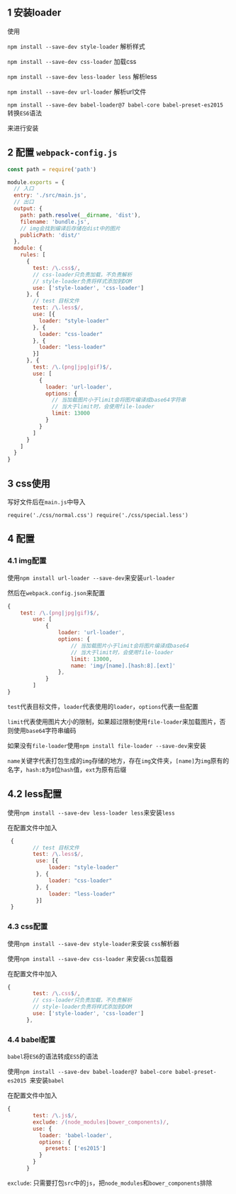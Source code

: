 ## 1 安装loader

使用

`npm install --save-dev style-loader` 解析样式

`npm install --save-dev css-loader` 加载css

`npm install --save-dev less-loader less` 解析less

`npm install --save-dev url-loader` 解析url文件

`npm install --save-dev babel-loader@7 babel-core babel-preset-es2015` 转换`ES6`语法

来进行安装

## 2 配置 `webpack-config.js`

```js
const path = require('path')

module.exports = {
  // 入口
  entry: './src/main.js',
  // 出口
  output: {
    path: path.resolve(__dirname, 'dist'),
    filename: 'bundle.js',
    // img会找到编译后存储在dist中的图片
    publicPath: 'dist/'
  },
  module: {
    rules: [
      {
        test: /\.css$/,
        // css-loader只负责加载，不负责解析
        // style-loader负责将样式添加到DOM
        use: ['style-loader', 'css-loader']
      }, {
        // test 目标文件
        test: /\.less$/,
        use: [{
          loader: "style-loader"
        }, {
          loader: "css-loader"
        }, {
          loader: "less-loader"
        }]
      }, {
        test: /\.(png|jpg|gif)$/,
        use: [
          {
            loader: 'url-loader',
            options: {
              // 当加载图片小于limit会将图片编译成base64字符串
              // 当大于limit时，会使用file-loader
              limit: 13000
            }
          }
        ]
      }
    ]
  }
}

```

## 3 css使用

写好文件后在`main.js`中导入

`require('./css/normal.css')
require('./css/special.less')`

## 4 配置

### 4.1 img配置

使用`npm install url-loader --save-dev`来安装`url-loader`

然后在`webpack.config.json`来配置

```js
{
    test: /\.(png|jpg|gif)$/,
        use: [
            {
                loader: 'url-loader',
                options: {
                    // 当加载图片小于limit会将图片编译成base64
                    // 当大于limit时，会使用file-loader
                    limit: 13000,
                    name: 'img/[name].[hash:8].[ext]'
                },
            }
        ]
}
```

`test`代表目标文件，`loader`代表使用的`loader`，`options`代表一些配置

`limit`代表使用图片大小的限制，如果超过限制使用`file-loader`来加载图片，否则使用`base64`字符串编码

如果没有`file-loader`使用`npm install file-loader --save-dev`来安装

`name`关键字代表打包生成的`img`存储的地方，存在`img`文件夹，`[name]`为`img`原有的名字，`hash:8`为`8`位`hash`值，`ext`为原有后缀

## 4.2 less配置

使用`npm install --save-dev less-loader less`来安装`less`

在配置文件中加入

```js
 {
     	// test 目标文件
     	test: /\.less$/,
         use: [{
             loader: "style-loader"
         }, {
             loader: "css-loader"
         }, {
             loader: "less-loader"
         }]
 }
```

### 4.3 css配置

使用`npm install --save-dev style-loader`来安装 `css`解析器

使用`npm install --save-dev css-loader` 来安装`css`加载器

在配置文件中加入

```js
{
        test: /\.css$/,
        // css-loader只负责加载，不负责解析
        // style-loader负责将样式添加到DOM
        use: ['style-loader', 'css-loader']
      },
```

### 4.4 babel配置

`babel`将`ES6`的语法转成`ES5`的语法

使用`npm install --save-dev babel-loader@7 babel-core babel-preset-es2015 `来安装`babel`

在配置文件中加入

```js
{
        test: /\.js$/,
        exclude: /(node_modules|bower_components)/,
        use: {
          loader: 'babel-loader',
          options: {
            presets: ['es2015']
          }
        }
      }
```

`exclude`: 只需要打包`src`中的`js`，把`node_modules`和`bower_components`排除


